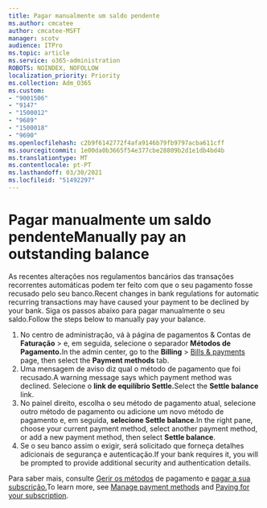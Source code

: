 ```yaml
---
title: Pagar manualmente um saldo pendente
ms.author: cmcatee
author: cmcatee-MSFT
manager: scotv
audience: ITPro
ms.topic: article
ms.service: o365-administration
ROBOTS: NOINDEX, NOFOLLOW
localization_priority: Priority
ms.collection: Adm_O365
ms.custom:
- "9001506"
- "9147"
- "1500012"
- "9689"
- "1500018"
- "9690"
ms.openlocfilehash: c2b9f6142772f4afa9146b79fb9797acba611cff
ms.sourcegitcommit: 1e00da0b3665f54e377cbe28809b2d1e1db4bd4b
ms.translationtype: MT
ms.contentlocale: pt-PT
ms.lasthandoff: 03/30/2021
ms.locfileid: "51492297"
---
```

# <a name="manually-pay-an-outstanding-balance"></a><span data-ttu-id="78e13-102">Pagar manualmente um saldo pendente</span><span class="sxs-lookup"><span data-stu-id="78e13-102">Manually pay an outstanding balance</span></span>

<span data-ttu-id="78e13-103">As recentes alterações nos regulamentos bancários das transações recorrentes automáticas podem ter feito com que o seu pagamento fosse recusado pelo seu banco.</span><span class="sxs-lookup"><span data-stu-id="78e13-103">Recent changes in bank regulations for automatic recurring transactions may have caused your payment to be declined by your bank.</span></span> <span data-ttu-id="78e13-104">Siga os passos abaixo para pagar manualmente o seu saldo.</span><span class="sxs-lookup"><span data-stu-id="78e13-104">Follow the steps below to manually pay your balance.</span></span>

1. <span data-ttu-id="78e13-105">No centro de administração, vá à página de pagamentos & Contas de **Faturação**  >  [](https://go.microsoft.com/fwlink/p/?linkid=2018806) e, em seguida, selecione o separador **Métodos de Pagamento.**</span><span class="sxs-lookup"><span data-stu-id="78e13-105">In the admin center, go to the **Billing** > [Bills & payments](https://go.microsoft.com/fwlink/p/?linkid=2018806) page, then select the **Payment methods** tab.</span></span>
2. <span data-ttu-id="78e13-106">Uma mensagem de aviso diz qual o método de pagamento que foi recusado.</span><span class="sxs-lookup"><span data-stu-id="78e13-106">A warning message says which payment method was declined.</span></span> <span data-ttu-id="78e13-107">Selecione o **link de equilíbrio Settle.**</span><span class="sxs-lookup"><span data-stu-id="78e13-107">Select the **Settle balance** link.</span></span>
3. <span data-ttu-id="78e13-108">No painel direito, escolha o seu método de pagamento atual, selecione outro método de pagamento ou adicione um novo método de pagamento e, em seguida, **selecione Settle balance**.</span><span class="sxs-lookup"><span data-stu-id="78e13-108">In the right pane, choose your current payment method, select another payment method, or add a new payment method, then select **Settle balance**.</span></span>
4. <span data-ttu-id="78e13-109">Se o seu banco assim o exigir, será solicitado que forneça detalhes adicionais de segurança e autenticação.</span><span class="sxs-lookup"><span data-stu-id="78e13-109">If your bank requires it, you will be prompted to provide additional security and authentication details.</span></span>

<span data-ttu-id="78e13-110">Para saber mais, consulte [Gerir os métodos](https://docs.microsoft.com/microsoft-365/commerce/billing-and-payments/manage-payment-methods) de pagamento e [pagar a sua subscrição.](https://docs.microsoft.com/microsoft-365/commerce/billing-and-payments/pay-for-your-subscription)</span><span class="sxs-lookup"><span data-stu-id="78e13-110">To learn more, see [Manage payment methods](https://docs.microsoft.com/microsoft-365/commerce/billing-and-payments/manage-payment-methods) and [Paying for your subscription](https://docs.microsoft.com/microsoft-365/commerce/billing-and-payments/pay-for-your-subscription).</span></span>
